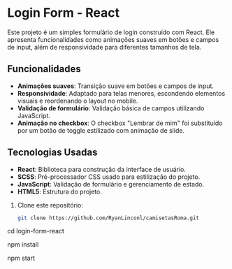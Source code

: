# Login Form - React

Este projeto é um simples formulário de login construído com React. Ele apresenta funcionalidades como animações suaves em botões e campos de input, além de responsividade para diferentes tamanhos de tela.

## Funcionalidades

- **Animações suaves**: Transição suave em botões e campos de input.
- **Responsividade**: Adaptado para telas menores, escondendo elementos visuais e reordenando o layout no mobile.
- **Validação de formulário**: Validação básica de campos utilizando JavaScript.
- **Animação no checkbox**: O checkbox "Lembrar de mim" foi substituído por um botão de toggle estilizado com animação de slide.

## Tecnologias Usadas

- **React**: Biblioteca para construção da interface de usuário.
- **SCSS**: Pré-processador CSS usado para estilização do projeto.
- **JavaScript**: Validação de formulário e gerenciamento de estado.
- **HTML5**: Estrutura do projeto.

1. Clone este repositório:

   ```bash
   git clone https://github.com/RyanLinconl/camisetasRoma.git

cd login-form-react

npm install

npm start

